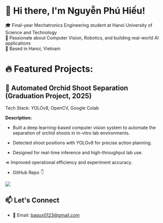 # 👋 Hi there, I'm Nguyễn Phú Hiếu!

🎓 Final-year Mechatronics Engineering student at Hanoi University of Science and Technology  
🔭 Passionate about Computer Vision, Robotics, and building real-world AI applications  
📍 Based in Hanoi, Vietnam

# 🔥 Featured Projects:
## 🌱 Automated Orchid Shoot Separation (Graduation Project, 2025)
Tech Stack: YOLOv8, OpenCV, Google Colab

**Description:**
- Built a deep learning-based computer vision system to automate the separation of orchid shoots in in-vitro lab environments.

- Detected shoot positions with YOLOv8 for precise action planning.

- Designed for real-time inference and high-throughput lab use.

=> Improved operational efficiency and experiment accuracy.

- GitHub Repo 👇

<a href="https://github.com/hieunp2003/orchid_separation">
  <img src="https://github-readme-stats.vercel.app/api/pin/?username=hieunp2003&repo=orchid_separation&theme=dark&border_color=30363d&title_color=00FFAA&icon_color=00FFAA" />
</a>



## 📫 Let's Connect

- 📧 Email: baqux0123@gmail.com  

<!--
**hieunp2003/hieunp2003** is a ✨ _special_ ✨ repository because its `README.md` (this file) appears on your GitHub profile.

Here are some ideas to get you started:

- 🔭 I’m currently working on ...
- 🌱 I’m currently learning ...
- 👯 I’m looking to collaborate on ...
- 🤔 I’m looking for help with ...
- 💬 Ask me about ...
- 📫 How to reach me: ...
- 😄 Pronouns: ...
- ⚡ Fun fact: ...
-->
